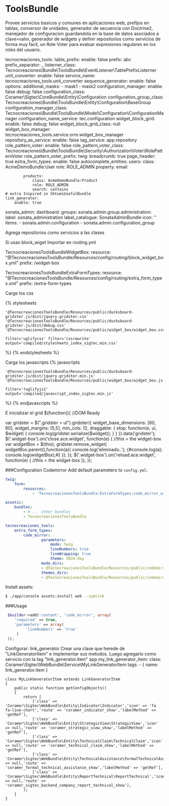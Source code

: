 ToolsBundle
===========
Provee servicios basicos y comunes en aplicaciones web, prefijos en tablas, conversor de unidades, generador de secuencia con Doctrine2,
manejador de configuracion guardandola en la base de datos asociados a clave=valor, generador de widgets y definir repositorios como servicios
de forma muy facil, un Role Voter para evaluar expresiones regulares en los roles del usuario.

tecnocreaciones_tools:
    table_prefix:
        enable: false
        prefix: abc
        prefix_separator: _
        listerner_class: Tecnocreaciones\Bundle\ToolsBundle\EventListener\TablePrefixListerner
    unit_converter:
        enable: false
        service_name: tecnocreaciones_tools.unit_converter
    sequence_generator:
        enable: false
        options:
            additional_masks:
                - mask1
                - mask2
    configuration_manager:
        enable: false
        debug: false
        configuration_class: Coramer\Sigtec\CoreBundle\Entity\Configuration
        configuration_group_class: Tecnocreaciones\Bundle\ToolsBundle\Entity\Configuration\BaseGroup
        configuration_manager_class: Tecnocreaciones\Bundle\ToolsBundle\Model\Configuration\ConfigurationManager
        configuration_name_service: tec.configuration
    widget_block_grid:
        enable: false
        debug: false
        widget_block_grid_class: null
        widget_box_manager: tecnocreaciones_tools.service.orm.widget_box_manager
    repository_as_service:
        enable: false
        tag_service: app.repository
    role_pattern_voter:
        enable: false
        role_pattern_voter_class: Tecnocreaciones\Bundle\ToolsBundle\Security\Authorization\Voter\RolePatternVoter
        role_pattern_voter_prefix:
    twig:
        breadcrumb: true
        page_header: true
    extra_form_types:
        enable: false
        autocomplete_entities:
            users:
                class: AcmeDemoBundle:User
                role: ROLE_ADMIN
                property: email

            products:
                class: AcmeDemoBundle:Product
                role: ROLE_ADMIN
                search: contains
    # extra Inspired in ShtumiUsefulBundle
    link_generator:
        enable: true
sonata_admin:
    dashboard:
            groups:
                sonata.admin.group.administration:
                    label:           sonata_administration
                    label_catalogue: SonataAdminBundle
                    icon:            '<i class="fa fa-cogs"></i>'
                    items:
                        - sonata.admin.configuration
                        - sonata.admin.configuration_group


Agrega repositorios como servicios a las clases
<service id="repository.plant" class="Coramer\Sigtec\CompanyBundle\Repository\PlantRepository">
    <tag name="app.repository" class="Coramer\Sigtec\CompanyBundle\Entity\Plant" />
</service>


Si usas block_wiget Importar en routing.yml

TecnocreacionesToolsBundleWidgetBox:
    resource: "@TecnocreacionesToolsBundle/Resources/config/routing/block_widget_box.yml"
    prefix: /widget-box

TecnocreacionesToolsBundleExtraFormTypes:
    resource: "@TecnocreacionesToolsBundle/Resources/config/routing/extra_form_types.xml"
    prefix: /extra-form-types

Carge los css

{% stylesheets 
     
    '@TecnocreacionesToolsBundle/Resources/public/ducksboard-gridster.js/dist/jquery.gridster.css'
    '@TecnocreacionesToolsBundle/Resources/public/ducksboard-gridster.js/dist/debug.css'
    '@TecnocreacionesToolsBundle/Resources/public/widget_box/widget_box.css'

    filter='uglifycss' filter='cssrewrite'
    output='compiled/stylesheets_index_sigtec.min.css'
%}
     <link rel="stylesheet" href="{{ asset_url }}" />
{% endstylesheets %}

Carga los javascripts
{% javascripts

    '@TecnocreacionesToolsBundle/Resources/public/ducksboard-gridster.js/dist/jquery.gridster.min.js'
    '@TecnocreacionesToolsBundle/Resources/public/widget_box/widget_box.js'

    filter='?uglifyjs2'
    output='compiled/javascript_index_sigtec.min.js'
%}
    <script src="{{ asset_url }}"></script>
{% endjavascripts %}


E inicializar el grid
$(function(){ //DOM Ready
 
  var gridster = $(".gridster > ul").gridster({
      widget_base_dimensions: [80, 60],
      widget_margins: [5,5],
      min_cols: 12,
      draggable: {
          stop: function(e, ui, $widget) {
            console.log(gridster.serialize($widget));
          }
      }
    }).data('gridster');
    $('.widget-box').on('close.ace.widget', function(e) {
        //this = the widget-box
        var widgetBox = $(this);
        gridster.remove_widget( widgetBox.parent(),function(a){
            console.log('eliminado..');
            {#console.log(a);
            console.log(widgetBox);#}
        });
   });
   $('.widget-box').on('reload.ace.widget', function(e) {
        //this = the widget-box
   });
});



###Configuration Codemirror
Add default parameters to `config.yml`:
``` yaml
twig:
    form:
        resources:
            - 'TecnocreacionesToolsBundle:ExtraFormTypes:code_mirror_widget.html.twig'

assetic:
    bundles:
        - # ... other bundles
        - TecnocreacionesToolsBundle

tecnocreaciones_tools:
    extra_form_types:
        code_mirror:
                parameters:
                    mode: twig
                    lineNumbers: true
                    lineWrapping: true
                    theme: 3024-day
                mode_dirs:
                - @TecnocreacionesToolsBundle/Resources/public/codemirror/js/mode
                themes_dirs:
                - @TecnocreacionesToolsBundle/Resources/public/codemirror/css/theme
```


Install assets:
``` bash
$ ./app/console assets:install web --symlink
```

###Usage
``` php
 $builder->add('content', 'code_mirror', array(
    'required' => true,
    'parameters' => array(
         'lineNumbers' => 'true'
     )
 ));
```


Configurar: link_generator
    Crear una clase que herede de "LinkGeneratorItem" e implementar sus metodos.
    Luego agregarlo como servicio con la tag "link_generator.item"
    app.my_link_generator_item:
        class: Coramer\Sigtec\WebBundle\Service\MyLinkGeneratorItem
        tags:
            - { name: link_generator.item }

    class MyLinkGeneratorItem extends LinkGeneratorItem
    {
        public static function getConfigObjects() 
        {
            return [
                ['class' => 'Coramer\Sigtec\WebBundle\Entity\Indicator\Indicator','icon' => 'fa fa-line-chart','route' => 'coramer_indicator_show','labelMethod' => 'getRef'],
                ['class' => 'Coramer\Sigtec\WebBundle\Entity\StrategicView\StrategicView','icon' => null,'route' => 'coramer_strategic_view_show','labelMethod' => 'getRef'],
                ['class' => 'Coramer\Sigtec\WebBundle\Entity\TechnicalClaim\TechnicalClaim','icon' => null,'route' => 'coramer_technical_claim_show','labelMethod' => 'getRef'],
                ['class' => 'Coramer\Sigtec\WebBundle\Entity\TechnicalAssistance\FormalTechnicalAssistance','icon' => null,'route' => 'coramer_formal_technical_assistance_show','labelMethod' => 'getRef'],
                ['class' => 'Coramer\Sigtec\WebBundle\Entity\ReportTechnical\ReportTechnical','icon' => null,'route' => 'coramer_sigtec_backend_company_report_technical_show'],
            ];
        }
    }
